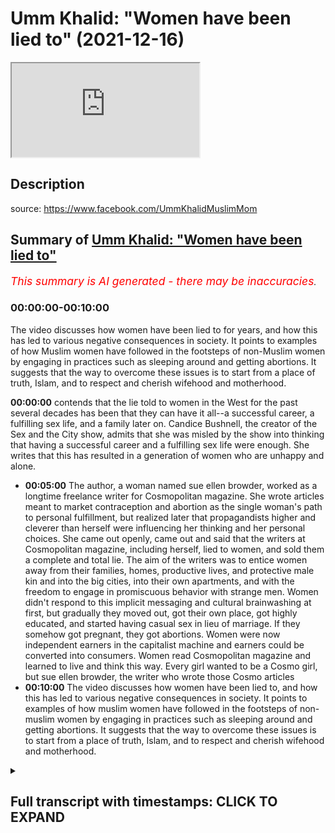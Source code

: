 # Umm Khalid: "Women have been lied to" (2021-12-16)

<iframe loading='lazy' allow='autoplay' src='https://www.youtube.com/embed/2nENnMKESOA'></iframe>

## Description

source: https://www.facebook.com/UmmKhalidMuslimMom

## Summary of [Umm Khalid: "Women have been lied to"](https://www.youtube.com/watch?v=2nENnMKESOA)


*<span style="color:red; font-size:125%">This summary is AI generated - there may be inaccuracies</span>. [](/)*

### <a onclick="modifyYTiframeseektime('0')">00:00:00-00:10:00</a>

The video discusses how women have been lied to for years, and how this has led to various negative consequences in society. It points to examples of how Muslim women have followed in the footsteps of non-Muslim women by engaging in practices such as sleeping around and getting abortions. It suggests that the way to overcome these issues is to start from a place of truth, Islam, and to respect and cherish wifehood and motherhood.

**<a onclick="modifyYTiframeseektime('0')">00:00:00</a>** contends that the lie told to women in the West for the past several decades has been that they can have it all--a successful career, a fulfilling sex life, and a family later on. Candice Bushnell, the creator of the Sex and the City show, admits that she was misled by the show into thinking that having a successful career and a fulfilling sex life were enough. She writes that this has resulted in a generation of women who are unhappy and alone.
* **<a onclick="modifyYTiframeseektime('300')">00:05:00</a>** The author, a woman named sue ellen browder, worked as a longtime freelance writer for Cosmopolitan magazine. She wrote articles meant to market contraception and abortion as the single woman's path to personal fulfillment, but realized later that propagandists higher and cleverer than herself were influencing her thinking and her personal choices. She came out openly, came out and said that the writers at Cosmopolitan magazine, including herself, lied to women, and sold them a complete and total lie. The aim of the writers was to entice women away from their families, homes, productive lives, and protective male kin and into the big cities, into their own apartments, and with the freedom to engage in promiscuous behavior with strange men. Women didn't respond to this implicit messaging and cultural brainwashing at first, but gradually they moved out, got their own place, got highly educated, and started having casual sex in lieu of marriage. If they somehow got pregnant, they got abortions. Women were now independent earners in the capitalist machine and earners could be converted into consumers. Women read Cosmopolitan magazine and learned to live and think this way. Every girl wanted to be a Cosmo girl, but sue ellen browder, the writer who wrote those Cosmo articles
* **<a onclick="modifyYTiframeseektime('600')">00:10:00</a>** The video discusses how women have been lied to, and how this has led to various negative consequences in society. It points to examples of how muslim women have followed in the footsteps of non-muslim women by engaging in practices such as sleeping around and getting abortions. It suggests that the way to overcome these issues is to start from a place of truth, Islam, and to respect and cherish wifehood and motherhood.

<details><summary><h2>Full transcript with timestamps: CLICK TO EXPAND</h2></summary>

<a onclick="modifyYTiframeseektime('2')">0:00:02</a> sometimes i come across an article  
<a onclick="modifyYTiframeseektime('4')">0:00:04</a> online that is so powerful that i just  
<a onclick="modifyYTiframeseektime('7')">0:00:07</a> want to share it with you  
<a onclick="modifyYTiframeseektime('10')">0:00:10</a> it's written by a woman um khalid  
<a onclick="modifyYTiframeseektime('14')">0:00:14</a> it's freely available on her facebook  
<a onclick="modifyYTiframeseektime('16')">0:00:16</a> site which i'll link to below and it's i  
<a onclick="modifyYTiframeseektime('20')">0:00:20</a> found it in various places online as i  
<a onclick="modifyYTiframeseektime('22')">0:00:22</a> go around it's quite a popular article  
<a onclick="modifyYTiframeseektime('25')">0:00:25</a> it's powerful punchy knowledgeable  
<a onclick="modifyYTiframeseektime('28')">0:00:28</a> very very articulate and she she thinks  
<a onclick="modifyYTiframeseektime('32')">0:00:32</a> outside of the box she's thinking beyond  
<a onclick="modifyYTiframeseektime('35')">0:00:35</a> the pre-fab confines of how we're  
<a onclick="modifyYTiframeseektime('38')">0:00:38</a> supposed to think about life in the west  
<a onclick="modifyYTiframeseektime('41')">0:00:41</a> whether or not you agree with it it's an  
<a onclick="modifyYTiframeseektime('43')">0:00:43</a> amazing piece of writing and it should  
<a onclick="modifyYTiframeseektime('45')">0:00:45</a> really be read by a woman preferably by  
<a onclick="modifyYTiframeseektime('48')">0:00:48</a> um khalid but in the absence of that i'm  
<a onclick="modifyYTiframeseektime('50')">0:00:50</a> just going to give voice to the words  
<a onclick="modifyYTiframeseektime('52')">0:00:52</a> that she wrote  
<a onclick="modifyYTiframeseektime('54')">0:00:54</a> and it's about women in the west  
<a onclick="modifyYTiframeseektime('57')">0:00:57</a> very hard-hitting and i think she makes  
<a onclick="modifyYTiframeseektime('60')">0:01:00</a> some profound points profound  
<a onclick="modifyYTiframeseektime('63')">0:01:03</a> observations  
<a onclick="modifyYTiframeseektime('65')">0:01:05</a> it begins like this um khalid writes  
<a onclick="modifyYTiframeseektime('69')">0:01:09</a> women have been lied to  
<a onclick="modifyYTiframeseektime('72')">0:01:12</a> continuously for a long time  
<a onclick="modifyYTiframeseektime('75')">0:01:15</a> by a lot of people working together for  
<a onclick="modifyYTiframeseektime('78')">0:01:18</a> their own interest to deceive women and  
<a onclick="modifyYTiframeseektime('81')">0:01:21</a> take advantage of them no i'm not  
<a onclick="modifyYTiframeseektime('84')">0:01:24</a> talking about the patriarchy or muslim  
<a onclick="modifyYTiframeseektime('87')">0:01:27</a> men  
<a onclick="modifyYTiframeseektime('88')">0:01:28</a> i'm talking about certain nihilistic  
<a onclick="modifyYTiframeseektime('90')">0:01:30</a> western atheist elites who have  
<a onclick="modifyYTiframeseektime('93')">0:01:33</a> engineered certain social norms and  
<a onclick="modifyYTiframeseektime('96')">0:01:36</a> programmed people to operate in a very  
<a onclick="modifyYTiframeseektime('99')">0:01:39</a> particular way  
<a onclick="modifyYTiframeseektime('101')">0:01:41</a> for their own agenda and at the expense  
<a onclick="modifyYTiframeseektime('104')">0:01:44</a> of women  
<a onclick="modifyYTiframeseektime('106')">0:01:46</a> this lie was broadcast everywhere all  
<a onclick="modifyYTiframeseektime('109')">0:01:49</a> over the media in hollywood on tv shows  
<a onclick="modifyYTiframeseektime('112')">0:01:52</a> and movies in books and novels in  
<a onclick="modifyYTiframeseektime('114')">0:01:54</a> popular magazines in song lyrics in the  
<a onclick="modifyYTiframeseektime('118')">0:01:58</a> hallowed halls of ivy league academia it  
<a onclick="modifyYTiframeseektime('121')">0:02:01</a> was a concerted  
<a onclick="modifyYTiframeseektime('123')">0:02:03</a> targeted marketing campaign  
<a onclick="modifyYTiframeseektime('127')">0:02:07</a> what was the lie that was told to women  
<a onclick="modifyYTiframeseektime('130')">0:02:10</a> on mass since the 1960s and up until  
<a onclick="modifyYTiframeseektime('134')">0:02:14</a> today  
<a onclick="modifyYTiframeseektime('136')">0:02:16</a> women were told  
<a onclick="modifyYTiframeseektime('137')">0:02:17</a> you can have it all  
<a onclick="modifyYTiframeseektime('140')">0:02:20</a> you can have it all  
<a onclick="modifyYTiframeseektime('142')">0:02:22</a> you the average woman can be everything  
<a onclick="modifyYTiframeseektime('146')">0:02:26</a> and have everything all at once listen  
<a onclick="modifyYTiframeseektime('149')">0:02:29</a> to us and your life will work out  
<a onclick="modifyYTiframeseektime('152')">0:02:32</a> one of the most popular tv shows on  
<a onclick="modifyYTiframeseektime('155')">0:02:35</a> american television was a six season hit  
<a onclick="modifyYTiframeseektime('157')">0:02:37</a> show called sex and the city  
<a onclick="modifyYTiframeseektime('160')">0:02:40</a> and its basic premise is that the modern  
<a onclick="modifyYTiframeseektime('163')">0:02:43</a> woman can have it all  
<a onclick="modifyYTiframeseektime('165')">0:02:45</a> she can be forever young sexy  
<a onclick="modifyYTiframeseektime('168')">0:02:48</a> independent fun-loving and successful  
<a onclick="modifyYTiframeseektime('171')">0:02:51</a> all on her own  
<a onclick="modifyYTiframeseektime('173')">0:02:53</a> she can live a fun fulfilling life in  
<a onclick="modifyYTiframeseektime('176')">0:02:56</a> the big city working a full-time job and  
<a onclick="modifyYTiframeseektime('179')">0:02:59</a> going out with her friends and having  
<a onclick="modifyYTiframeseektime('181')">0:03:01</a> casual sex with random men  
<a onclick="modifyYTiframeseektime('184')">0:03:04</a> there's no need for a marriage no need  
<a onclick="modifyYTiframeseektime('186')">0:03:06</a> for a woman to burden herself with the  
<a onclick="modifyYTiframeseektime('189')">0:03:09</a> heavy weight of marriage a husband or  
<a onclick="modifyYTiframeseektime('192')">0:03:12</a> motherhood just yet all that can wait  
<a onclick="modifyYTiframeseektime('197')">0:03:17</a> but  
<a onclick="modifyYTiframeseektime('198')">0:03:18</a> decades after the show was blasted all  
<a onclick="modifyYTiframeseektime('201')">0:03:21</a> across the u.s and the world  
<a onclick="modifyYTiframeseektime('204')">0:03:24</a> affecting generations of women something  
<a onclick="modifyYTiframeseektime('207')">0:03:27</a> happened  
<a onclick="modifyYTiframeseektime('208')">0:03:28</a> candice bushnell at the age of 60 who  
<a onclick="modifyYTiframeseektime('212')">0:03:32</a> wrote the original 1997 novel which  
<a onclick="modifyYTiframeseektime('215')">0:03:35</a> spawned the successful tv series for hbo  
<a onclick="modifyYTiframeseektime('219')">0:03:39</a> open up to sunday times magazine about  
<a onclick="modifyYTiframeseektime('222')">0:03:42</a> her 2012 divorce  
<a onclick="modifyYTiframeseektime('225')">0:03:45</a> she admitted that it made her realize  
<a onclick="modifyYTiframeseektime('228')">0:03:48</a> how not starting a family made her feel  
<a onclick="modifyYTiframeseektime('231')">0:03:51</a> truly alone  
<a onclick="modifyYTiframeseektime('234')">0:03:54</a> candice said quote  
<a onclick="modifyYTiframeseektime('236')">0:03:56</a> when i was in my 30s and 40s i didn't  
<a onclick="modifyYTiframeseektime('239')">0:03:59</a> think about it  
<a onclick="modifyYTiframeseektime('241')">0:04:01</a> then when i got divorced and i was in my  
<a onclick="modifyYTiframeseektime('244')">0:04:04</a> 50s i started to see the impact of not  
<a onclick="modifyYTiframeseektime('247')">0:04:07</a> having children and of truly being alone  
<a onclick="modifyYTiframeseektime('252')">0:04:12</a> i do see now that people with children  
<a onclick="modifyYTiframeseektime('255')">0:04:15</a> have an anchor in a way that people who  
<a onclick="modifyYTiframeseektime('257')">0:04:17</a> have no kids  
<a onclick="modifyYTiframeseektime('259')">0:04:19</a> don't  
<a onclick="modifyYTiframeseektime('260')">0:04:20</a> end quote  
<a onclick="modifyYTiframeseektime('262')">0:04:22</a> but what will all the women do  
<a onclick="modifyYTiframeseektime('265')">0:04:25</a> who were misguided by the show candice  
<a onclick="modifyYTiframeseektime('268')">0:04:28</a> made  
<a onclick="modifyYTiframeseektime('269')">0:04:29</a> this mistake of a show led women  
<a onclick="modifyYTiframeseektime('272')">0:04:32</a> young women astray into lives of empty  
<a onclick="modifyYTiframeseektime('276')">0:04:36</a> consumerism and corporate climbing  
<a onclick="modifyYTiframeseektime('279')">0:04:39</a> what will the show's creator belated  
<a onclick="modifyYTiframeseektime('282')">0:04:42</a> regret do for all these women who got  
<a onclick="modifyYTiframeseektime('285')">0:04:45</a> duped  
<a onclick="modifyYTiframeseektime('286')">0:04:46</a> can it turn  
<a onclick="modifyYTiframeseektime('288')">0:04:48</a> back time  
<a onclick="modifyYTiframeseektime('289')">0:04:49</a> can these women go back and get their  
<a onclick="modifyYTiframeseektime('291')">0:04:51</a> youth back and get married and have a  
<a onclick="modifyYTiframeseektime('293')">0:04:53</a> family earlier  
<a onclick="modifyYTiframeseektime('295')">0:04:55</a> no  
<a onclick="modifyYTiframeseektime('298')">0:04:58</a> there is a book entitled subverted how i  
<a onclick="modifyYTiframeseektime('302')">0:05:02</a> help the sexual revolution hijack the  
<a onclick="modifyYTiframeseektime('305')">0:05:05</a> women's movement  
<a onclick="modifyYTiframeseektime('307')">0:05:07</a> the author is a woman named sue ellen  
<a onclick="modifyYTiframeseektime('310')">0:05:10</a> browder who worked as a longtime  
<a onclick="modifyYTiframeseektime('312')">0:05:12</a> freelance writer for cosmopolitan  
<a onclick="modifyYTiframeseektime('314')">0:05:14</a> magazine one of the most popular women's  
<a onclick="modifyYTiframeseektime('316')">0:05:16</a> magazines that is poured over  
<a onclick="modifyYTiframeseektime('318')">0:05:18</a> religiously by western women  
<a onclick="modifyYTiframeseektime('322')">0:05:22</a> she wrote articles meant to market  
<a onclick="modifyYTiframeseektime('324')">0:05:24</a> unmarried sex contraception and abortion  
<a onclick="modifyYTiframeseektime('328')">0:05:28</a> as the single woman's path to personal  
<a onclick="modifyYTiframeseektime('330')">0:05:30</a> fulfillment  
<a onclick="modifyYTiframeseektime('333')">0:05:33</a> she did not realize until much later  
<a onclick="modifyYTiframeseektime('336')">0:05:36</a> that propagandists higher and cleverer  
<a onclick="modifyYTiframeseektime('339')">0:05:39</a> than herself were influencing her  
<a onclick="modifyYTiframeseektime('341')">0:05:41</a> thinking and her personal choices as  
<a onclick="modifyYTiframeseektime('344')">0:05:44</a> they subverted the women's movement for  
<a onclick="modifyYTiframeseektime('346')">0:05:46</a> their own gain  
<a onclick="modifyYTiframeseektime('350')">0:05:50</a> sue opened openly came out and said that  
<a onclick="modifyYTiframeseektime('353')">0:05:53</a> the writers at cosmopolitan magazine  
<a onclick="modifyYTiframeseektime('356')">0:05:56</a> including herself  
<a onclick="modifyYTiframeseektime('357')">0:05:57</a> lied to women  
<a onclick="modifyYTiframeseektime('360')">0:06:00</a> they sold them a complete and total lie  
<a onclick="modifyYTiframeseektime('364')">0:06:04</a> the aim of the writers was to entice  
<a onclick="modifyYTiframeseektime('366')">0:06:06</a> women away from their families away from  
<a onclick="modifyYTiframeseektime('369')">0:06:09</a> home away from their productive away  
<a onclick="modifyYTiframeseektime('372')">0:06:12</a> from their protective male kin  
<a onclick="modifyYTiframeseektime('375')">0:06:15</a> and into the big cities into their own  
<a onclick="modifyYTiframeseektime('378')">0:06:18</a> apartment and with the freedom to engage  
<a onclick="modifyYTiframeseektime('382')">0:06:22</a> in promiscuous behavior with strange men  
<a onclick="modifyYTiframeseektime('386')">0:06:26</a> no one could have gotten women to act  
<a onclick="modifyYTiframeseektime('388')">0:06:28</a> this way at that time with direct  
<a onclick="modifyYTiframeseektime('391')">0:06:31</a> instructions like abandon your  
<a onclick="modifyYTiframeseektime('393')">0:06:33</a> traditional mindset leave your family  
<a onclick="modifyYTiframeseektime('396')">0:06:36</a> values behind sidestep your male  
<a onclick="modifyYTiframeseektime('398')">0:06:38</a> protection and go sleep around with many  
<a onclick="modifyYTiframeseektime('401')">0:06:41</a> with random men  
<a onclick="modifyYTiframeseektime('403')">0:06:43</a> don't worry about getting married young  
<a onclick="modifyYTiframeseektime('405')">0:06:45</a> or having kids just get your higher  
<a onclick="modifyYTiframeseektime('408')">0:06:48</a> education and form your identity and  
<a onclick="modifyYTiframeseektime('410')">0:06:50</a> your life around your career  
<a onclick="modifyYTiframeseektime('413')">0:06:53</a> who needs men  
<a onclick="modifyYTiframeseektime('416')">0:06:56</a> no you can't say that straight up to  
<a onclick="modifyYTiframeseektime('419')">0:06:59</a> women and expect them to follow these  
<a onclick="modifyYTiframeseektime('421')">0:07:01</a> vile instructions  
<a onclick="modifyYTiframeseektime('424')">0:07:04</a> you have to soft pedal the idea  
<a onclick="modifyYTiframeseektime('427')">0:07:07</a> you have to make it seem exciting and  
<a onclick="modifyYTiframeseektime('431')">0:07:11</a> freeing  
<a onclick="modifyYTiframeseektime('432')">0:07:12</a> you have to carefully manufacture the  
<a onclick="modifyYTiframeseektime('434')">0:07:14</a> desire within women  
<a onclick="modifyYTiframeseektime('437')">0:07:17</a> so that they feel that it's a desire  
<a onclick="modifyYTiframeseektime('439')">0:07:19</a> they naturally have  
<a onclick="modifyYTiframeseektime('442')">0:07:22</a> and  
<a onclick="modifyYTiframeseektime('443')">0:07:23</a> and this is crucial you have to make it  
<a onclick="modifyYTiframeseektime('446')">0:07:26</a> seem necessary by creating worry anxiety  
<a onclick="modifyYTiframeseektime('449')">0:07:29</a> and fear within women around marriage  
<a onclick="modifyYTiframeseektime('452')">0:07:32</a> relationships and men  
<a onclick="modifyYTiframeseektime('454')">0:07:34</a> the fear-mongering goes something like  
<a onclick="modifyYTiframeseektime('457')">0:07:37</a> this  
<a onclick="modifyYTiframeseektime('458')">0:07:38</a> men are abusive men are toxic men will  
<a onclick="modifyYTiframeseektime('462')">0:07:42</a> screw you over and leave you with the  
<a onclick="modifyYTiframeseektime('464')">0:07:44</a> kids and run off with another woman  
<a onclick="modifyYTiframeseektime('467')">0:07:47</a> you better protect yourself you better  
<a onclick="modifyYTiframeseektime('469')">0:07:49</a> learn how to stand on your own two feet  
<a onclick="modifyYTiframeseektime('472')">0:07:52</a> and get your own finances and never  
<a onclick="modifyYTiframeseektime('475')">0:07:55</a> trust a man  
<a onclick="modifyYTiframeseektime('477')">0:07:57</a> get ready to take to make it on your own  
<a onclick="modifyYTiframeseektime('480')">0:08:00</a> after your inevitable divorce  
<a onclick="modifyYTiframeseektime('486')">0:08:06</a> and gradually women slowly started to  
<a onclick="modifyYTiframeseektime('488')">0:08:08</a> respond to this implicit messaging and  
<a onclick="modifyYTiframeseektime('492')">0:08:12</a> cultural brainwashing  
<a onclick="modifyYTiframeseektime('494')">0:08:14</a> they moved out got their own place away  
<a onclick="modifyYTiframeseektime('497')">0:08:17</a> from home got highly educated got on  
<a onclick="modifyYTiframeseektime('500')">0:08:20</a> birth control started working full time  
<a onclick="modifyYTiframeseektime('503')">0:08:23</a> and started having casual sex in lieu of  
<a onclick="modifyYTiframeseektime('507')">0:08:27</a> marriage  
<a onclick="modifyYTiframeseektime('508')">0:08:28</a> if they somehow got pregnant they got  
<a onclick="modifyYTiframeseektime('511')">0:08:31</a> abortions  
<a onclick="modifyYTiframeseektime('512')">0:08:32</a> kids didn't figure into this glamorous  
<a onclick="modifyYTiframeseektime('514')">0:08:34</a> fast-paced independent lifestyle  
<a onclick="modifyYTiframeseektime('518')">0:08:38</a> and these women were turned into  
<a onclick="modifyYTiframeseektime('521')">0:08:41</a> consumers  
<a onclick="modifyYTiframeseektime('523')">0:08:43</a> women were now independent earners in  
<a onclick="modifyYTiframeseektime('525')">0:08:45</a> the capitalist machine  
<a onclick="modifyYTiframeseektime('528')">0:08:48</a> and earners can be converted into  
<a onclick="modifyYTiframeseektime('531')">0:08:51</a> consumers  
<a onclick="modifyYTiframeseektime('533')">0:08:53</a> women read them the women's magazines  
<a onclick="modifyYTiframeseektime('536')">0:08:56</a> and learn to live and think this way  
<a onclick="modifyYTiframeseektime('539')">0:08:59</a> every girl wants to be a cosmo girl  
<a onclick="modifyYTiframeseektime('543')">0:09:03</a> but sue ellen browder the writer who  
<a onclick="modifyYTiframeseektime('546')">0:09:06</a> wrote those cosmo articles herself  
<a onclick="modifyYTiframeseektime('550')">0:09:10</a> converted to catholicism  
<a onclick="modifyYTiframeseektime('553')">0:09:13</a> to the roman catholic church and  
<a onclick="modifyYTiframeseektime('555')">0:09:15</a> repented  
<a onclick="modifyYTiframeseektime('556')">0:09:16</a> feeling guilty over what she did and how  
<a onclick="modifyYTiframeseektime('560')">0:09:20</a> she blatantly lied to millions of women  
<a onclick="modifyYTiframeseektime('564')">0:09:24</a> and so she wrote her book  
<a onclick="modifyYTiframeseektime('567')">0:09:27</a> here are some interesting words  
<a onclick="modifyYTiframeseektime('570')">0:09:30</a> some female readers of the book  
<a onclick="modifyYTiframeseektime('572')">0:09:32</a> subverted had to  
<a onclick="modifyYTiframeseektime('574')">0:09:34</a> say  
<a onclick="modifyYTiframeseektime('576')">0:09:36</a> i am almost three-quarters of a century  
<a onclick="modifyYTiframeseektime('579')">0:09:39</a> old i lived these lies i was taken in by  
<a onclick="modifyYTiframeseektime('583')">0:09:43</a> the cool aid of these lies i am grateful  
<a onclick="modifyYTiframeseektime('586')">0:09:46</a> for the platform for which browder  
<a onclick="modifyYTiframeseektime('588')">0:09:48</a> exposes these lies the whole house of  
<a onclick="modifyYTiframeseektime('591')">0:09:51</a> cards needs to fall down the american  
<a onclick="modifyYTiframeseektime('593')">0:09:53</a> family has almost been devastated by  
<a onclick="modifyYTiframeseektime('596')">0:09:56</a> these lies  
<a onclick="modifyYTiframeseektime('597')">0:09:57</a> any civilization that kills its young in  
<a onclick="modifyYTiframeseektime('600')">0:10:00</a> the womb  
<a onclick="modifyYTiframeseektime('601')">0:10:01</a> and rips the mother out of the family  
<a onclick="modifyYTiframeseektime('603')">0:10:03</a> unit  
<a onclick="modifyYTiframeseektime('604')">0:10:04</a> will fall  
<a onclick="modifyYTiframeseektime('607')">0:10:07</a> another person wrote about the book  
<a onclick="modifyYTiframeseektime('609')">0:10:09</a> this book blows the whistle on the  
<a onclick="modifyYTiframeseektime('611')">0:10:11</a> events which led to the hijacking of the  
<a onclick="modifyYTiframeseektime('614')">0:10:14</a> women's liberation movement by cynical  
<a onclick="modifyYTiframeseektime('617')">0:10:17</a> exploitative nihilistic individuals  
<a onclick="modifyYTiframeseektime('621')">0:10:21</a> shows the resulting societal maladies  
<a onclick="modifyYTiframeseektime('624')">0:10:24</a> widespread divorce sex without love  
<a onclick="modifyYTiframeseektime('627')">0:10:27</a> feminization of poverty  
<a onclick="modifyYTiframeseektime('629')">0:10:29</a> pervasive fear and angst and i would add  
<a onclick="modifyYTiframeseektime('633')">0:10:33</a> deepening confusion about personal  
<a onclick="modifyYTiframeseektime('635')">0:10:35</a> identity for both men and women  
<a onclick="modifyYTiframeseektime('640')">0:10:40</a> another commentator wrote the  
<a onclick="modifyYTiframeseektime('643')">0:10:43</a> unattainable cosmo girl is a fabrication  
<a onclick="modifyYTiframeseektime('646')">0:10:46</a> and a harmful one at that a total lie  
<a onclick="modifyYTiframeseektime('650')">0:10:50</a> another wrote this book helps us see  
<a onclick="modifyYTiframeseektime('654')">0:10:54</a> that she was too glib with the new party  
<a onclick="modifyYTiframeseektime('657')">0:10:57</a> line that said it sought to free women  
<a onclick="modifyYTiframeseektime('660')">0:11:00</a> from men and from offspring and how it  
<a onclick="modifyYTiframeseektime('663')">0:11:03</a> bravely invented false stats to get its  
<a onclick="modifyYTiframeseektime('666')">0:11:06</a> own way a way no longer recommended by  
<a onclick="modifyYTiframeseektime('669')">0:11:09</a> sue who used to preach it  
<a onclick="modifyYTiframeseektime('672')">0:11:12</a> stats incidentally still cited today as  
<a onclick="modifyYTiframeseektime('675')">0:11:15</a> if  
<a onclick="modifyYTiframeseektime('676')">0:11:16</a> gospel truth by those who wish to  
<a onclick="modifyYTiframeseektime('679')">0:11:19</a> believe them and maintain the bondage  
<a onclick="modifyYTiframeseektime('683')">0:11:23</a> two to see how in all the ups and downs  
<a onclick="modifyYTiframeseektime('686')">0:11:26</a> of marriage and motherhood  
<a onclick="modifyYTiframeseektime('688')">0:11:28</a> it is still the way to go  
<a onclick="modifyYTiframeseektime('691')">0:11:31</a> end quote  
<a onclick="modifyYTiframeseektime('692')">0:11:32</a> this is the background to which the  
<a onclick="modifyYTiframeseektime('694')">0:11:34</a> modern world we live in today  
<a onclick="modifyYTiframeseektime('698')">0:11:38</a> these are some of the factors that have  
<a onclick="modifyYTiframeseektime('700')">0:11:40</a> shaped the society many muslims have  
<a onclick="modifyYTiframeseektime('702')">0:11:42</a> immigrated to over the past several  
<a onclick="modifyYTiframeseektime('705')">0:11:45</a> decades  
<a onclick="modifyYTiframeseektime('706')">0:11:46</a> we muslims send our kids to these  
<a onclick="modifyYTiframeseektime('709')">0:11:49</a> schools and our kids watch these movies  
<a onclick="modifyYTiframeseektime('712')">0:11:52</a> and tv shows and our daughters read  
<a onclick="modifyYTiframeseektime('716')">0:11:56</a> these popular magazines  
<a onclick="modifyYTiframeseektime('719')">0:11:59</a> add to these western cultural influences  
<a onclick="modifyYTiframeseektime('722')">0:12:02</a> the baggage we bring with us from some  
<a onclick="modifyYTiframeseektime('724')">0:12:04</a> of our own muslim countries  
<a onclick="modifyYTiframeseektime('727')">0:12:07</a> an obsession with prestigious degrees  
<a onclick="modifyYTiframeseektime('729')">0:12:09</a> and higher education a desire for status  
<a onclick="modifyYTiframeseektime('732')">0:12:12</a> for the family  
<a onclick="modifyYTiframeseektime('734')">0:12:14</a> greed  
<a onclick="modifyYTiframeseektime('735')">0:12:15</a> and a deep inferiority complex around  
<a onclick="modifyYTiframeseektime('738')">0:12:18</a> the west and a sycophantic wish to  
<a onclick="modifyYTiframeseektime('741')">0:12:21</a> assimilate  
<a onclick="modifyYTiframeseektime('744')">0:12:24</a> and then our daughters grow up to be  
<a onclick="modifyYTiframeseektime('747')">0:12:27</a> young women who suddenly and seemingly  
<a onclick="modifyYTiframeseektime('751')">0:12:31</a> inexplicably  
<a onclick="modifyYTiframeseektime('752')">0:12:32</a> want to make sure they are financially  
<a onclick="modifyYTiframeseektime('755')">0:12:35</a> stable and independent because you never  
<a onclick="modifyYTiframeseektime('759')">0:12:39</a> know and just in case because many men  
<a onclick="modifyYTiframeseektime('762')">0:12:42</a> are abusive and lots of toxic  
<a onclick="modifyYTiframeseektime('765')">0:12:45</a> masculinity exists and maybe divorce  
<a onclick="modifyYTiframeseektime('767')">0:12:47</a> will happen and what if the husband dies  
<a onclick="modifyYTiframeseektime('771')">0:12:51</a> or cheats  
<a onclick="modifyYTiframeseektime('773')">0:12:53</a> this angst suspicion and worry can be  
<a onclick="modifyYTiframeseektime('777')">0:12:57</a> traced back to the old social messaging  
<a onclick="modifyYTiframeseektime('780')">0:13:00</a> and deliberate engineering  
<a onclick="modifyYTiframeseektime('785')">0:13:05</a> most muslim women don't obey the  
<a onclick="modifyYTiframeseektime('788')">0:13:08</a> societal dictates fully  
<a onclick="modifyYTiframeseektime('790')">0:13:10</a> to the extent of sleeping around and  
<a onclick="modifyYTiframeseektime('792')">0:13:12</a> getting multiple abortions  
<a onclick="modifyYTiframeseektime('794')">0:13:14</a> though unfortunately some muslim women  
<a onclick="modifyYTiframeseektime('797')">0:13:17</a> do  
<a onclick="modifyYTiframeseektime('798')">0:13:18</a> this is not how we're followed that this  
<a onclick="modifyYTiframeseektime('802')">0:13:22</a> is not how we followed the non-muslims  
<a onclick="modifyYTiframeseektime('804')">0:13:24</a> into the lizard hole  
<a onclick="modifyYTiframeseektime('806')">0:13:26</a> which is alluding to a hadith there i  
<a onclick="modifyYTiframeseektime('808')">0:13:28</a> think  
<a onclick="modifyYTiframeseektime('810')">0:13:30</a> how we have followed them is  
<a onclick="modifyYTiframeseektime('813')">0:13:33</a> having contempt for our men  
<a onclick="modifyYTiframeseektime('815')">0:13:35</a> looking at marriage with suspicion and  
<a onclick="modifyYTiframeseektime('818')">0:13:38</a> fear  
<a onclick="modifyYTiframeseektime('819')">0:13:39</a> expecting the worst in marriage in the  
<a onclick="modifyYTiframeseektime('822')">0:13:42</a> name of protecting ourselves  
<a onclick="modifyYTiframeseektime('824')">0:13:44</a> delaying marriage in favor of education  
<a onclick="modifyYTiframeseektime('828')">0:13:48</a> and or career  
<a onclick="modifyYTiframeseektime('830')">0:13:50</a> denigrating motherhood denigrating  
<a onclick="modifyYTiframeseektime('833')">0:13:53</a> wifehood having mistrust with the  
<a onclick="modifyYTiframeseektime('835')">0:13:55</a> husband  
<a onclick="modifyYTiframeseektime('837')">0:13:57</a> and rising divorce rates in the muslim  
<a onclick="modifyYTiframeseektime('840')">0:14:00</a> community  
<a onclick="modifyYTiframeseektime('842')">0:14:02</a> we are operating from a place of fear  
<a onclick="modifyYTiframeseektime('846')">0:14:06</a> manufactured fear to turn us from wives  
<a onclick="modifyYTiframeseektime('851')">0:14:11</a> and mothers  
<a onclick="modifyYTiframeseektime('852')">0:14:12</a> into earners who can be turned into  
<a onclick="modifyYTiframeseektime('856')">0:14:16</a> consumers  
<a onclick="modifyYTiframeseektime('858')">0:14:18</a> our aspirations are based on lies  
<a onclick="modifyYTiframeseektime('862')">0:14:22</a> islam  
<a onclick="modifyYTiframeseektime('864')">0:14:24</a> is the truth  
<a onclick="modifyYTiframeseektime('867')">0:14:27</a> um  
<a onclick="modifyYTiframeseektime('868')">0:14:28</a> khalid  
<a onclick="modifyYTiframeseektime('871')">0:14:31</a> wow  
<a onclick="modifyYTiframeseektime('873')">0:14:33</a> and as i say i will leave a link to the  
<a onclick="modifyYTiframeseektime('876')">0:14:36</a> article below  
<a onclick="modifyYTiframeseektime('877')">0:14:37</a> uh powerful stuff agree or disagree i  
<a onclick="modifyYTiframeseektime('880')">0:14:40</a> think it has much to tell us about our  
<a onclick="modifyYTiframeseektime('883')">0:14:43</a> situation in the west at the moment till  
<a onclick="modifyYTiframeseektime('885')">0:14:45</a> next time  

</details>
